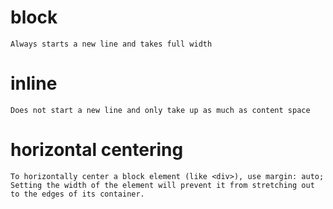# block
    Always starts a new line and takes full width
# inline
    Does not start a new line and only take up as much as content space
# horizontal centering
    To horizontally center a block element (like <div>), use margin: auto; Setting the width of the element will prevent it from stretching out to the edges of its container.
